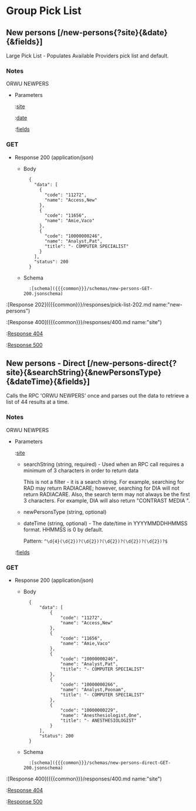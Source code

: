 # Group Pick List

## New persons [/new-persons{?site}{&date}{&fields}]

Large Pick List - Populates Available Providers pick list and default.

### Notes

ORWU NEWPERS

+ Parameters

    :[site]({{{common}}}/parameters/site.md)

    :[date]({{{common}}}/parameters/date.md)

    :[fields]({{{common}}}/parameters/fields.md)

### GET

+ Response 200 (application/json)

    + Body

            {
              "data": [
                {
                  "code": "11272",
                  "name": "Access,New"
                },
                {
                  "code": "11656",
                  "name": "Amie,Vaco"
                },
                {
                  "code": "10000000246",
                  "name": "Analyst,Pat",
                  "title": "- COMPUTER SPECIALIST"
                }
              ],
              "status": 200
            }

    + Schema

            :[schema]({{{common}}}/schemas/new-persons-GET-200.jsonschema)

:[Response 202]({{{common}}}/responses/pick-list-202.md name:"new-persons")

:[Response 400]({{{common}}}/responses/400.md name:"site")

:[Response 404]({{{common}}}/responses/404.md)

:[Response 500]({{{common}}}/responses/500.md)


## New persons - Direct [/new-persons-direct{?site}{&searchString}{&newPersonsType}{&dateTime}{&fields}]

Calls the RPC 'ORWU NEWPERS' once and parses out the data to retrieve a list of 44 results at a time.

### Notes

ORWU NEWPERS

+ Parameters

    :[site]({{{common}}}/parameters/site.md)

    + searchString (string, required) - Used when an RPC call requires a minimum of 3 characters in order to return data

        This is not a filter - it is a search string.  For example, searching for RAD may return RADIACARE;
        however, searching for DIA will not return RADIACARE.  Also, the search term may not always be the
        first 3 characters.  For example, DIA will also return "CONTRAST MEDIA <DIAGNOSTIC DYES>".

    + newPersonsType (string, optional)

    + dateTime (string, optional) - The date/time in YYYYMMDDHHMMSS format. HHMMSS is 0 by default.

        Pattern: `^\d{4}(\d{2})?(\d{2})?(\d{2})?(\d{2})?(\d{2})?$`

    :[fields]({{{common}}}/parameters/fields.md)

### GET

+ Response 200 (application/json)

    + Body

            {
                "data": [
                    {
                        "code": "11272",
                        "name": "Access,New"
                    },
                    {
                        "code": "11656",
                        "name": "Amie,Vaco"
                    },
                    {
                        "code": "10000000246",
                        "name": "Analyst,Pat",
                        "title": "- COMPUTER SPECIALIST"
                    },
                    {
                        "code": "10000000266",
                        "name": "Analyst,Poonam",
                        "title": "- COMPUTER SPECIALIST"
                    },
                    {
                        "code": "10000000229",
                        "name": "Anesthesiologist,One",
                        "title": "- ANESTHESIOLOGIST"
                    }
                ],
                "status": 200
            }        

    + Schema

            :[schema]({{{common}}}/schemas/new-persons-direct-GET-200.jsonschema)

:[Response 400]({{{common}}}/responses/400.md name:"site")

:[Response 404]({{{common}}}/responses/404.md)

:[Response 500]({{{common}}}/responses/500.md)


